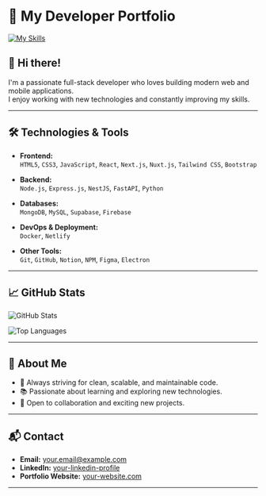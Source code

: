 # 🚀 My Developer Portfolio

[![My Skills](https://skillicons.dev/icons?i=js,html,css,nextjs,nestjs,netlify,nodejs,notion,npm,nuxtjs,py,react,redux,supabase,tailwind,mongodb,mysql,git,github,firebase,electron,docker,bootstrap,express,fastapi,figma)](https://skillicons.dev)

## 👋 Hi there!

I'm a passionate full-stack developer who loves building modern web and mobile applications.  
I enjoy working with new technologies and constantly improving my skills.

---

## 🛠️ Technologies & Tools

- **Frontend:**  
  `HTML5`, `CSS3`, `JavaScript`, `React`, `Next.js`, `Nuxt.js`, `Tailwind CSS`, `Bootstrap`

- **Backend:**  
  `Node.js`, `Express.js`, `NestJS`, `FastAPI`, `Python`

- **Databases:**  
  `MongoDB`, `MySQL`, `Supabase`, `Firebase`

- **DevOps & Deployment:**  
  `Docker`, `Netlify`

- **Other Tools:**  
  `Git`, `GitHub`, `Notion`, `NPM`, `Figma`, `Electron`

---

## 📈 GitHub Stats

![GitHub Stats](https://github-readme-stats.vercel.app/api?username=YOUR_GITHUB_USERNAME&show_icons=true&theme=radical)

![Top Languages](https://github-readme-stats.vercel.app/api/top-langs/?username=YOUR_GITHUB_USERNAME&layout=compact&theme=radical)

---

## 🌟 About Me

- 🎯 Always striving for clean, scalable, and maintainable code.
- 📚 Passionate about learning and exploring new technologies.
- 🤝 Open to collaboration and exciting new projects.

---

## 📬 Contact

- **Email:** your.email@example.com
- **LinkedIn:** [your-linkedin-profile](https://linkedin.com/in/your-linkedin-profile)
- **Portfolio Website:** [your-website.com](https://your-website.com)

---
